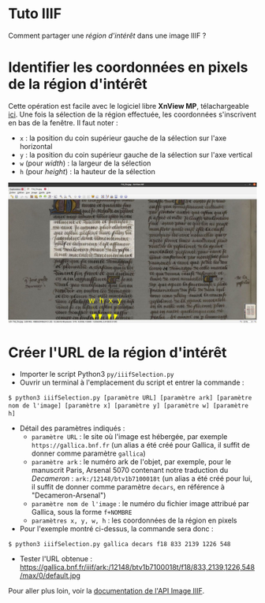 Tuto IIIF
====

Comment partager une *région d'intérêt* dans une image IIIF ?

# Identifier les coordonnées en pixels de la région d'intérêt
Cette opération est facile avec le logiciel libre **XnView MP**, télachargeable [ici](https://www.xnview.com/fr/xnviewmp/#downloads).
Une fois la sélection de la région effectuée, les coordonnées s'inscrivent en bas de la fenêtre.
Il faut noter :
- `x` : la position du coin supérieur gauche de la sélection sur l'axe horizontal
- `y` : la position du coin supérieur gauche de la sélection sur l'axe vertical
- `w` (pour *width*) : la largeur de la sélection
- `h` (pour *height*) : la hauteur de la sélection

![Capture d'écran](../img/autres/tuto1.jpg)

# Créer l'URL de la région d'intérêt
- Importer le script Python3 `py/iiifSelection.py`
- Ouvrir un terminal à l'emplacement du script et entrer la commande :
```shell
$ python3 iiifSelection.py [paramètre URL] [paramètre ark] [paramètre nom de l'image] [paramètre x] [paramètre y] [paramètre w] [paramètre h]
```
- Détail des paramètres indiqués :
    + `paramètre URL` : le site où l'image est hébergée, par exemple `https://gallica.bnf.fr` (un alias a été créé pour Gallica, il suffit de donner comme paramètre `gallica`)
    + `paramètre ark` : le numéro ark de l'objet, par exemple, pour le manuscrit Paris, Arsenal 5070 contenant notre traduction du *Decameron* : `ark:/12148/btv1b7100018t` (un alias a été créé pour lui, il suffit de donner comme paramètre `decars`, en référence à "Decameron-Arsenal")
    + `paramètre nom de l'image` : le numéro du fichier image attribué par Gallica, sous la forme `f+NOMBRE`
    + `paramètres x, y, w, h` : les coordonnées de la région en pixels
- Pour l'exemple montré ci-dessus, la commande sera donc :
```shell
$ python3 iiifSelection.py gallica decars f18 833 2139 1226 548
```
- Tester l'URL obtenue : https://gallica.bnf.fr/iiif/ark:/12148/btv1b7100018t/f18/833,2139,1226,548/max/0/default.jpg


Pour aller plus loin, voir la [documentation de l'API Image IIIF](https://iiif.io/api/image/3.0/#41-region).